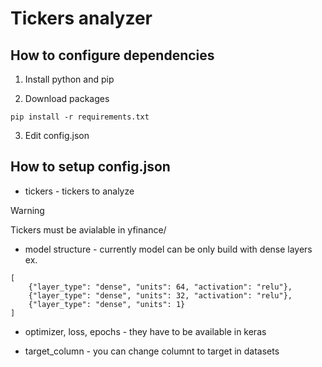 # Tickers analyzer

## How to configure dependencies

1. Install python and pip

2. Download packages

```
pip install -r requirements.txt
```

3. Edit config.json

## How to setup config.json

* tickers - tickers to analyze

> [!WARNING]
> Tickers must be avialable in yfinance/

* model structure - currently model can be only build with dense layers ex. 

```
[
    {"layer_type": "dense", "units": 64, "activation": "relu"},
    {"layer_type": "dense", "units": 32, "activation": "relu"},
    {"layer_type": "dense", "units": 1}
]
```

* optimizer, loss, epochs - they have to be available in keras

* target_column - you can change columnt to target in datasets
